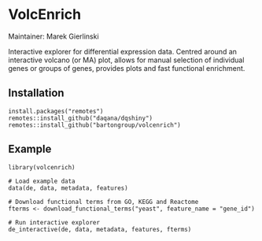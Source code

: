 # VolcEnrich

Maintainer: Marek Gierlinski

Interactive explorer for differential expression data. Centred around an interactive volcano (or MA) plot, allows for manual selection of individual genes or groups of genes, provides plots and fast functional enrichment.

## Installation

```
install.packages("remotes")
remotes::install_github("daqana/dqshiny")
remotes::install_github("bartongroup/volcenrich")
```

## Example

```
library(volcenrich)

# Load example data
data(de, data, metadata, features)

# Download functional terms from GO, KEGG and Reactome
fterms <- download_functional_terms("yeast", feature_name = "gene_id")

# Run interactive explorer
de_interactive(de, data, metadata, features, fterms)
```
